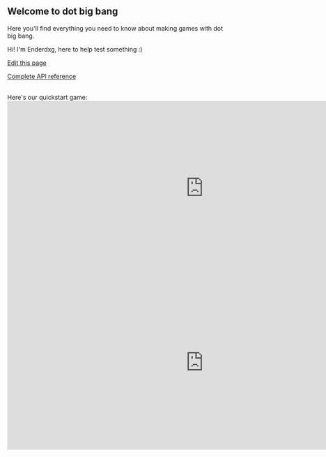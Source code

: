 ## Welcome to dot big bang

Here you'll find everything you need to know about making games with dot big bang.

Hi! I'm Enderdxg, here to help test something :) 

[Edit this page](https://github.com/dotbigbang/dotbigbang.github.io/blob/master/index.md)

[Complete API reference](https://docs.dotbigbang.com)

<br />
Here's our quickstart game:
<iframe allowfullscreen="" src="https://earlyaccess.dotbigbang.com/game/354f578203d746bfa8c484fa934a1205/dbb-quickstart?hideHeaderBar=true" style="width:900px;height:400px;border:none;padding:0px;margin:0px;"></iframe>


<iframe allowfullscreen="" src="https://content.dotbigbang.com/admin/userscripteditor/2c024df72f914ab983c3d10d1e5d1d65/rob_test_external_type?hideHeaderBar=true" style="width:900px;height:400px;border:none;padding:0px;margin:0px;"></iframe>

<br /> <br />
